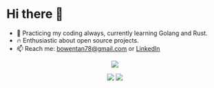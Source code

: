 # Hi there 👋

- 🌱 Practicing my coding always, currently learning Golang and Rust.
- 🔥 Enthusiastic about open source projects.
- 📫 Reach me: bowentan78@gmail.com or [LinkedIn](https://www.linkedin.com/in/bowentan78)

<p align="center">
  <picture>
    <source
      srcset="https://github-readme-stats.vercel.app/api?username=bowentan&show_icons=true&rank_icon=github&exclude_repo=test-workflow&show=prs_merged_percentage&theme=tokyonight"
      media="(prefers-color-scheme: dark)"
    />
    <source
      srcset="https://github-readme-stats.vercel.app/api?username=bowentan&show_icons=true&rank_icon=github&exclude_repo=test-workflow&show=prs_merged_percentage"
      media="(prefers-color-scheme: light), (prefers-color-scheme: no-preference)"
    />
    <img src="https://github-readme-stats.vercel.app/api?username=bowentan&show_icons=true&rank_icon=github&exclude_repo=test-workflow&show=prs_merged_percentage&theme=tokyonight" />
  </picture>
</p>

<p align="center">
  <picture>
    <source
      srcset="https://github-readme-stats.vercel.app/api/top-langs/?username=bowentan&layout=compact&exclude_repo=test-workflow&langs_count=10&theme=tokyonight"
      media="(prefers-color-scheme: dark)"
    />
    <source
      srcset="https://github-readme-stats.vercel.app/api/top-langs/?username=bowentan&layout=compact&exclude_repo=test-workflow&langs_count=10"
      media="(prefers-color-scheme: light), (prefers-color-scheme: no-preference)"
    />
    <img src="https://github-readme-stats.vercel.app/api/top-langs/?username=bowentan&layout=compact&exclude_repo=test-workflow&langs_count=10&theme=tokyonight" />
  </picture>
  <picture>
    <source
      srcset="https://github-readme-stats.vercel.app/api/wakatime?username=bowentan&layout=compact&langs_count=10&theme=tokyonight"
      media="(prefers-color-scheme: dark)"
    />
    <source
      srcset="https://github-readme-stats.vercel.app/api/wakatime?username=bowentan&layout=compact&langs_count=10"
      media="(prefers-color-scheme: light), (prefers-color-scheme: no-preference)"
    />
    <img src="https://github-readme-stats.vercel.app/api/wakatime?username=bowentan&layout=compact&langs_count=10&theme=tokyonight" />
  </picture>
</p>



<!--
![Harlok's WakaTime stats](https://github-readme-stats.vercel.app/api/wakatime?username=bowentan)
-->

<!--
**bowentan/bowentan** is a ✨ _special_ ✨ repository because its `README.md` (this file) appears on your GitHub profile.

Here are some ideas to get you started:

- 🔭 I’m currently working on ...
- 🌱 I’m currently learning ...
- 👯 I’m looking to collaborate on ...
- 🤔 I’m looking for help with ...
- 💬 Ask me about ...
- 📫 How to reach me: ...
- 😄 Pronouns: ...
- ⚡ Fun fact: ...
-->
